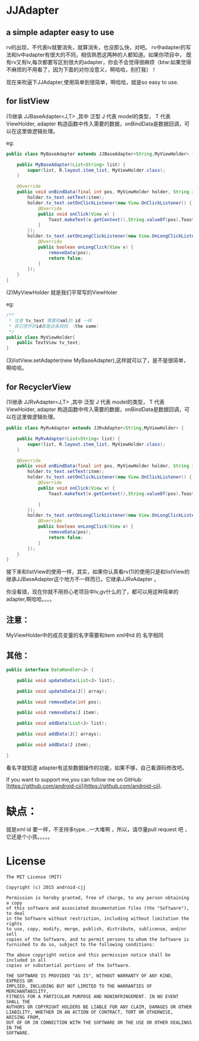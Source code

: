 JJAdapter
=============================================================================

a simple adapter easy to use
--------------------------------------------------------------------------------

rv的出现，不代表lv就要消失，就算消失，也没那么快，对吧。 rv中adapter的写法和lv中adapter有很大的不同，相信熟悉这两种的人都知道。如果你项目中，
既有rv又有lv,每次都要写区别很大的adapter，你会不会觉得很麻烦（btw:如果觉得不麻烦的不用看了，因为下面的对你没意义，啊哈哈，别打我）！

现在来吹逼下JJAdapter,使用简单到很简单，啊哈哈，就是so easy to use.

for listView
------------------------------------------------------------
(1)继承 JJBaseAdapter<J,T> ,其中 泛型 J 代表 model的类型， T 代表 ViewHolder, adapter 构造函数中传入需要的数据，onBindData是数据回调，可以在这里做逻辑处理。

eg:

```java
public class MyBaseAdapter extends JJBaseAdapter<String,MyViewHolder> {

    public MyBaseAdapter(List<String> list) {
        super(list, R.layout.item_list, MyViewHolder.class);
    }

    @Override
    public void onBindData(final int pos, MyViewHolder holder, String item) {
        holder.tv_text.setText(item);
        holder.tv_text.setOnClickListener(new View.OnClickListener() {
            @Override
            public void onClick(View v) {
                Toast.makeText(v.getContext(),String.valueOf(pos),Toast.LENGTH_SHORT).show();
            }
        });
        holder.tv_text.setOnLongClickListener(new View.OnLongClickListener() {
            @Override
            public boolean onLongClick(View v) {
                removeData(pos);
                return false;
            }
        });
    }
}
```

(2)MyViewHolder 就是我们平常写的ViewHoler 

eg:
```java
/**
 * 注意 tv_text 需要和xml的 id 一样
 * 其它控件的id都是这条规则 （the same）
 */
public class MyViewHolder{
    public TextView tv_text;
}
```
(3)listView.setAdapter(new MyBaseAdapter),这样就可以了，是不是很简单，啊哈哈。


for RecyclerView
--------------------------------------------------------
(1)继承 JJRvAdapter<J,T> ,其中 泛型 J 代表 model的类型， T 代表 ViewHolder, adapter 构造函数中传入需要的数据，onBindData是数据回调，可以在这里做逻辑处理。
```java
public class MyRvAdapter extends JJRvAdapter<String,MyViewHolder> {

    public MyRvAdapter(List<String> list) {
        super(list, R.layout.item_list, MyViewHolder.class);
    }

    @Override
    public void onBindData(final int pos, MyViewHolder holder, String item) {
        holder.tv_text.setText(item);
        holder.tv_text.setOnClickListener(new View.OnClickListener() {
            @Override
            public void onClick(View v) {
                Toast.makeText(v.getContext(),String.valueOf(pos),Toast.LENGTH_SHORT).show();

            }
        });
        holder.tv_text.setOnLongClickListener(new View.OnLongClickListener() {
            @Override
            public boolean onLongClick(View v) {
                removeData(pos);
                return false;
            }
        });
    }
}
```
接下来和listView的使用一样，其实，如果你认真看rv(1)的使用只是和listView的继承JJBaseAdapter这个地方不一样而已，它继承JJRvAdapter 。

你没看错，现在你就不用担心老项目中lv,gv什么的了，都可以用这种简单的adapter,啊哈哈。。。。

注意：
---------------------------------------------------
MyViewHolder中的成员变量的名字需要和item xml中id 的 名字相同

其他：
-------------------------------------------------------
```java
public interface DataHandler<J> {

    public void updateData(List<J> list);

    public void updateData(J[] array);

    public void removeData(int pos);

    public void removeData(J item);

    public void addData(List<J> list);

    public void addData(J[] arrays);

    public void addData(J item);

}
```
看名字就知道 adapter有这些数据操作的功能，如果不够，自己看源码修改吧。


If you want to support me,you can follow me on GitHub:
[https://github.com/android-cjj](https://github.com/android-cjj).

缺点：
===========================
就是xml id 要一样，不支持多type...一大堆啊 ，所以，请尽量pull request 吧 ，它还是个小孩。。。。。


License
=======

    The MIT License (MIT)

	Copyright (c) 2015 android-cjj

	Permission is hereby granted, free of charge, to any person obtaining a copy
	of this software and associated documentation files (the "Software"), to deal
	in the Software without restriction, including without limitation the rights
	to use, copy, modify, merge, publish, distribute, sublicense, and/or sell
	copies of the Software, and to permit persons to whom the Software is
	furnished to do so, subject to the following conditions:

	The above copyright notice and this permission notice shall be included in all
	copies or substantial portions of the Software.

	THE SOFTWARE IS PROVIDED "AS IS", WITHOUT WARRANTY OF ANY KIND, EXPRESS OR
	IMPLIED, INCLUDING BUT NOT LIMITED TO THE WARRANTIES OF MERCHANTABILITY,
	FITNESS FOR A PARTICULAR PURPOSE AND NONINFRINGEMENT. IN NO EVENT SHALL THE
	AUTHORS OR COPYRIGHT HOLDERS BE LIABLE FOR ANY CLAIM, DAMAGES OR OTHER
	LIABILITY, WHETHER IN AN ACTION OF CONTRACT, TORT OR OTHERWISE, ARISING FROM,
	OUT OF OR IN CONNECTION WITH THE SOFTWARE OR THE USE OR OTHER DEALINGS IN THE
	SOFTWARE.









